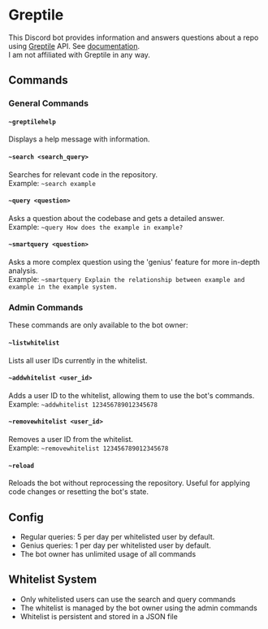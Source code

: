 # Greptile 

This Discord bot provides information and answers questions about a repo using [Greptile](https://greptile.com) API. See [documentation](https://docs.greptile.com/prompt-guide).  
I am not affiliated with Greptile in any way.

## Commands

### General Commands

#### `~greptilehelp`
Displays a help message with information.

#### `~search <search_query>`
Searches for relevant code in the repository.  
Example: `~search example`

#### `~query <question>`
Asks a question about the codebase and gets a detailed answer.  
Example: `~query How does the example in example?`

#### `~smartquery <question>`
Asks a more complex question using the 'genius' feature for more in-depth analysis.  
Example: `~smartquery Explain the relationship between example and example in the example system.`

### Admin Commands

These commands are only available to the bot owner:

#### `~listwhitelist`
Lists all user IDs currently in the whitelist.

#### `~addwhitelist <user_id>`
Adds a user ID to the whitelist, allowing them to use the bot's commands.  
Example: `~addwhitelist 123456789012345678`

#### `~removewhitelist <user_id>`
Removes a user ID from the whitelist.  
Example: `~removewhitelist 123456789012345678`

#### `~reload`
Reloads the bot without reprocessing the repository. Useful for applying code changes or resetting the bot's state.

## Config

- Regular queries: 5 per day per whitelisted user by default.
- Genius queries: 1 per day per whitelisted user by default. 
- The bot owner has unlimited usage of all commands  

## Whitelist System

- Only whitelisted users can use the search and query commands  
- The whitelist is managed by the bot owner using the admin commands  
- Whitelist is persistent and stored in a JSON file  
